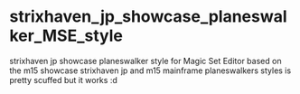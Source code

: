 # strixhaven_jp_showcase_planeswalker_MSE_style
strixhaven jp showcase planeswalker style for Magic Set Editor
based on the m15 showcase strixhaven jp and m15 mainframe planeswalkers styles
is pretty scuffed but it works :d 
